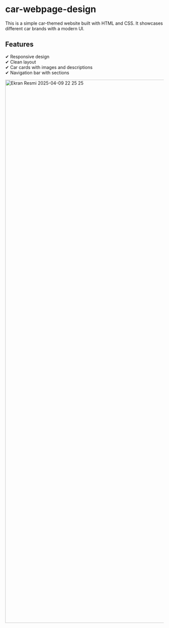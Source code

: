 # car-webpage-design
This is a simple car-themed website built with HTML and CSS. It showcases different car brands with a modern UI.

## Features
✔ Responsive design  
✔ Clean layout  
✔ Car cards with images and descriptions  
✔ Navigation bar with sections

<img width="1726" alt="Ekran Resmi 2025-04-09 22 25 25" src="https://github.com/user-attachments/assets/679715e6-2370-476e-831e-bcafc847ab8d" />
